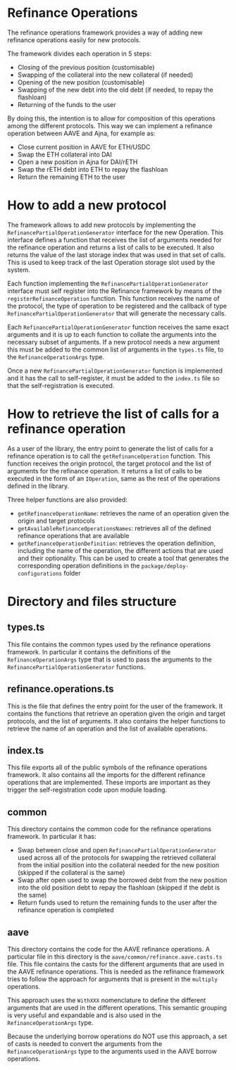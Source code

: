 # Refinance Operations

The refinance operations framework provides a way of adding new refinance operations easily for new
protocols.

The framework divides each operation in 5 steps:

- Closing of the previous position (customisable)
- Swapping of the collateral into the new collateral (if needed)
- Opening of the new position (customisable)
- Swapping of the new debt into the old debt (if needed, to repay the flashloan)
- Returning of the funds to the user

By doing this, the intention is to allow for composition of this operations among the different
protocols. This way we can implement a refinance operation between AAVE and Ajna, for example as:

- Close current position in AAVE for ETH/USDC
- Swap the ETH collateral into DAI
- Open a new position in Ajna for DAI/rETH
- Swap the rETH debt into ETH to repay the flashloan
- Return the remaining ETH to the user

# How to add a new protocol

The framework allows to add new protocols by implementing the `RefinancePartialOperationGenerator`
interface for the new Operation. This interface defines a function that receives the list of
arguments needed for the refinance operation and returns a list of calls to be executed. It also
returns the value of the last storage index that was used in that set of calls. This is used to keep
track of the last Operation storage slot used by the system.

Each function implementing the `RefinancePartialOperationGenerator` interface must self register
into the Refinance framework by means of the `registerRefinanceOperation` function. This function
receives the name of the protocol, the type of operation to be registered and the callback of type
`RefinancePartialOperationGenerator` that will generate the necessary calls.

Each `RefinancePartialOperationGenerator` function receives the same exact arguments and it is up to
each function to collate the arguments into the necessary subset of arguments. If a new protocol
needs a new argument this must be added to the common list of arguments in the `types.ts` file, to
the `RefinanceOperationArgs` type.

Once a new `RefinancePartialOperationGenerator` function is implemented and it has the call to
self-register, it must be added to the `index.ts` file so that the self-registration is executed.

# How to retrieve the list of calls for a refinance operation

As a user of the library, the entry point to generate the list of calls for a refinance operation is
to call the `getRefinanceOperation` function. This function receives the origin protocol, the target
protocol and the list of arguments for the refinance operation. It returns a list of calls to be
executed in the form of an `IOperation`, same as the rest of the operations defined in the library.

Three helper functions are also provided:

- `getRefinanceOperationName`: retrieves the name of an operation given the origin and target
  protocols
- `getAvailableRefinanceOperationsNames`: retrieves all of the defined refinance operations that are
  available
- `getRefinanceOperationDefinition`: retrieves the operation definition, including the name of the
  operation, the different actions that are used and their optionality. This can be used to create a
  tool that generates the corresponding operation definitions in the `package/deploy-configurations`
  folder

# Directory and files structure

## types.ts

This file contains the common types used by the refinance operations framework. In particular it
contains the definitions of the `RefinanceOperationArgs` type that is used to pass the arguments to
the `RefinancePartialOperationGenerator` functions.

## refinance.operations.ts

This is the file that defines the entry point for the user of the framework. It contains the
functions that retrieve an operation given the origin and target protocols, and the list of
arguments. It also contains the helper functions to retrieve the name of an operation and the list
of available operations.

## index.ts

This file exports all of the public symbols of the refinance operations framework. It also contains
all the imports for the different refinance operations that are implemented. These imports are
important as they trigger the self-registration code upon module loading.

## common

This directory contains the common code for the refinance operations framework. In particular it
has:

- Swap between close and open `RefinancePartialOperationGenerator` used across all of the protocols
  for swapping the retrieved collateral from the initial position into the collateral needed for the
  new position (skipped if the collateral is the same)
- Swap after open used to swap the borrowed debt from the new position into the old position debt to
  repay the flashloan (skipped if the debt is the same)
- Return funds used to return the remaining funds to the user after the refinance operation is
  completed

## aave

This directory contains the code for the AAVE refinance operations. A particular file in this
directory is the `aave/common/refinance.aave.casts.ts` file. This file contains the casts for the
different arguments that are used in the AAVE refinance operations. This is needed as the refinance
framework tries to follow the approach for arguments that is present in the `multiply` operations.

This approach uses the `WithXXX` nomenclature to define the different arguments that are used in the
different operations. This semantic grouping is very useful and expandable and is also used in the
`RefinanceOperationArgs` type.

Because the underlying borrow operations do NOT use this approach, a set of casts is needed to
convert the arguments from the `RefinanceOperationArgs` type to the arguments used in the AAVE
borrow operations.
